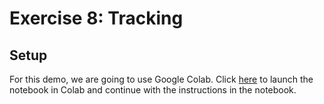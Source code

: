 # Exercise 8: Tracking

## Setup

For this demo, we are going to use Google Colab. Click [here](https://colab.research.google.com/github/dlmbl/08_tracking/blob/main/exercise-8.ipynb) to launch the notebook in Colab and continue with the instructions in the notebook.
